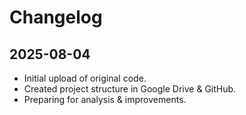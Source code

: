 # Changelog

## 2025-08-04
- Initial upload of original code.
- Created project structure in Google Drive & GitHub.
- Preparing for analysis & improvements.

